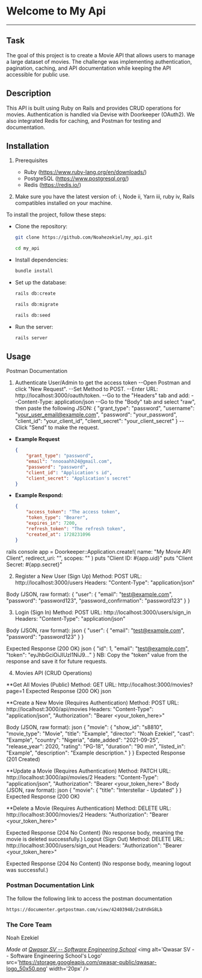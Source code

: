 # Welcome to My Api
***

## Task
The goal of this project is to create a Movie API that allows users to manage a large dataset of movies. 
The challenge was implementing authentication, pagination, caching, and API documentation while keeping 
the API accessible for public use.
## Description
This API is built using Ruby on Rails and provides CRUD operations for movies. 
Authentication is handled via Devise with Doorkeeper (OAuth2). We also integrated Redis for caching, and Postman 
for testing and documentation.
## Installation
1. Prerequisites
    - Ruby (https://www.ruby-lang.org/en/downloads/)
    - PostgreSQL (https://www.postgresql.org/)
    - Redis (https://redis.io/)

2. Make sure you have the latest version of: 
    i, Node 
    ii, Yarn
    iii, ruby
    iv, Rails 
compatibles installed on your machine.

To install the project, follow these steps:
* Clone the repository:
    ```bash
    git clone https://github.com/Noahezekiel/my_api.git
    ```
    ```bash
    cd my_api
    ```
* Install dependencies:
    ```bash
    bundle install
    ```
* Set up the database:
    ```bash
    rails db:create
    ```
    ```bash
    rails db:migrate
    ```
    ```bash
    rails db:seed
    ```
* Run the server:
    ```bash
    rails server
    ```

## Usage
Postman Documentation

1. Authenticate User/Admin to get the access token
--Open Postman and click "New Request".
--Set Method to POST.
--Enter URL: http://localhost:3000/oauth/token.
--Go to the "Headers" tab and add:
--Content-Type: application/json
--Go to the "Body" tab and select "raw", then paste the following JSON:
{
  "grant_type": "password",
  "username": "your_user_email@example.com",
  "password": "your_password",
  "client_id": "your_client_id",
  "client_secret": "your_client_secret"
}
--Click "Send" to make the request.

- **Example Request**
    ```JSON
    {
        "grant_type": "password",
        "email": "nnooaahh24@gmail.com",
        "password": "password",
        "client_id": "Application's id",
        "client_secret": "Application's secret"
    }
    ```
- **Example Respond:**
    ```JSON
    {
        "access_token": "The access token",
        "token_type": "Bearer",
        "expires_in": 7200,
        "refresh_token": "The refresh token",
        "created_at": 1728231096
    }
    
rails console
app = Doorkeeper::Application.create!(
  name: "My Movie API Client",
  redirect_uri: "",
  scopes: ""
)
puts "Client ID: #{app.uid}"
puts "Client Secret: #{app.secret}"


2. Register a New User (Sign Up)
    Method: POST
    URL: http://localhost:3000/users
    Headers: "Content-Type": "application/json"

Body (JSON, raw format):
{
  "user": {
    "email": "test@example.com",
    "password": "password123",
    "password_confirmation": "password123"
  }
}

3. Login (Sign In)
Method: POST
URL: http://localhost:3000/users/sign_in
Headers: "Content-Type": "application/json"

Body (JSON, raw format):
json
{
  "user": {
    "email": "test@example.com",
    "password": "password123"
  }
}

Expected Response (200 OK)
json
{
  "id": 1,
  "email": "test@example.com",
  "token": "eyJhbGciOiJIUzI1NiJ9..."
}
NB: Copy the "token" value from the response and save it for future requests.


4. Movies API (CRUD Operations)

**Get All Movies (Public)
Method: GET
URL: http://localhost:3000/movies?page=1
Expected Response (200 OK)
json

**Create a New Movie (Requires Authentication)
Method: POST
URL: http://localhost:3000/api/movies
Headers:
  "Content-Type": "application/json",
  "Authorization": "Bearer <your_token_here>"

Body (JSON, raw format):
json
{
  "movie": {
    "show_id": "s8810",
    "movie_type": "Movie",
    "title": "Example",
    "director": "Noah Ezekiel",
    "cast": "Example",
    "country": "Nigeria",
    "date_added": "2021-09-25",
    "release_year": 2020,
    "rating": "PG-18",
    "duration": "90 min",
    "listed_in": "Example",
    "description": "Example description."
  }
}
Expected Response (201 Created)

**Update a Movie (Requires Authentication)
Method: PATCH
URL: http://localhost:3000/api/movies/2
Headers:
  "Content-Type": "application/json",
  "Authorization": "Bearer <your_token_here>"
Body (JSON, raw format):
json
{
  "movie": {
    "title": "Interstellar - Updated"
  }
}
Expected Response (200 OK)


**Delete a Movie (Requires Authentication)
Method: DELETE
URL: http://localhost:3000/movies/2
Headers: "Authorization": "Bearer <your_token_here>"

Expected Response (204 No Content)
(No response body, meaning the movie is deleted successfully.)
Logout (Sign Out)
Method: DELETE
URL: http://localhost:3000/users/sign_out
Headers: "Authorization": "Bearer <your_token_here>"

Expected Response (204 No Content)
(No response body, meaning logout was successful.)

### Postman Documentation Link
The follow the following link to access the postman documentation

    https://documenter.getpostman.com/view/42403948/2sAYdkG8Lb
    

### The Core Team
Noah Ezekiel

<span><i>Made at <a href='https://qwasar.io'>Qwasar SV -- Software Engineering School</a></i></span>
<span><img alt='Qwasar SV -- Software Engineering School's Logo' src='https://storage.googleapis.com/qwasar-public/qwasar-logo_50x50.png' width='20px' /></span>
